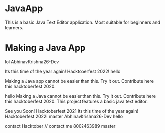# JavaApp
This is a basic Java Text Editor application. Most suitable for beginners and learners.
# Making a Java App
lol
 AbhinavKrishna26-Dev

Its this time of the year again! Hacktoberfest 2022!
hello

Making a Java app cannot be easier than this. Try it out. Contribute here this hacktoberfest 2020.

hello
Making a Java cannot be easier than this. Try it out. Contribute here this hacktoberfest 2020.
This project features a basic java text editor.

See you Soon!
Hacktoberfest 2021
Its this time of the year again!
Hacktoberfest 2022!
 master
 AbhinavKrishna26-Dev
 hello
 
contact
Hacktober
// contact me 8002463989
 master
